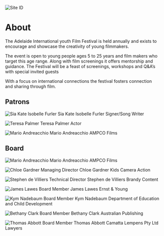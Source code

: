 ![Site ID](https://placekitten.com/100/100)

# About

The Adelaide International youth Film Festival is held annually and exists to encourage and showcase the creativity of young filmmakers.

The event is open to young people ages 5 to 25 years and film makers who target this age range. Along with film screenings it offers mentorship and guidance. The Festival will be a feast of screenings, workshops and Q&A’s with special invited guests

With a focus on international connections the festival fosters connection and sharing through film.

## Patrons

![Sia Kate Isobelle Furler](https://placekitten.com/200/200)
Sia Kate Isobelle Furler
Signer/Song Writer

![Teresa Palmer](https://placekitten.com/200/200)
Teresa Palmer
Actor

![Mario Andreacchio](https://placekitten.com/200/200)
Mario Andreacchio
AMPCO Films

## Board
![Mario Andreacchio](https://placekitten.com/200/200)
Mario Andreacchio
AMPCO Films

![Chloe Gardner](https://placekitten.com/200/200)
Managing Director
Chloe Gardner
Kids Camera Action

![Stephen de Villiers](https://placekitten.com/200/200)
Technical Director
Stephen de Villiers
Brandy Content

![James Lawes](https://placekitten.com/200/200)
Board Member
James Lawes
Ernst & Young

![Kym Nadebaum](https://placekitten.com/200/200)
Board Member
Kym Nadebaum
Department of Education and Child Development

![Bethany Clark](https://placekitten.com/200/200)
Board Member
Bethany Clark
Australian Publishing

![Thomas Abbott](https://placekitten.com/200/200)
Board Member
Thomas Abbott
Camatta Lempens Pty Ltd Lawyers
